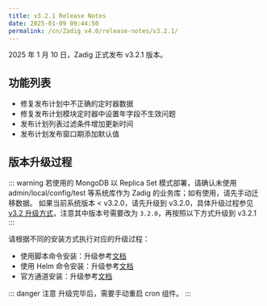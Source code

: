 ```yaml
---
title: v3.2.1 Release Notes
date: 2025-01-09 09:44:50
permalink: /cn/Zadig v4.0/release-notes/v3.2.1/
---
```


2025 年 1 月 10 日，Zadig 正式发布 v3.2.1 版本。

## 功能列表

- 修复发布计划中不正确的定时器数据
- 修复发布计划模块定时器中设置年字段不生效问题
- 发布计划列表过滤条件增加更新时间
- 发布计划发布窗口期添加默认值

## 版本升级过程

::: warning
若使用的 MongoDB 以 Replica Set 模式部署，请确认未使用 admin/local/config/test 等系统库作为 Zadig 的业务库；如有使用，请先手动迁移数据。
如果当前系统版本 < v3.2.0，请先升级到 v3.2.0，具体升级过程参见 [v3.2 升级方式](/cn/Zadig%20v3.2/release-notes/v3.2.0/#版本升级过程)，注意其中版本号需要改为 `3.2.0`，再按照以下方式升级到 v3.2.1
:::

请根据不同的安装方式执行对应的升级过程：

- 使用脚本命令安装：升级参考[文档](/cn/Zadig%20v3.2/install/helm-deploy/#升级)
- 使用 Helm 命令安装：升级参考[文档](/cn/Zadig%20v3.2/install/helm-deploy/#升级)
- 官方通道安装：升级参考[文档](/cn/Zadig%20v3.2/stable/install/#升级)

::: danger 注意
升级完毕后，需要手动重启 cron 组件。
:::
